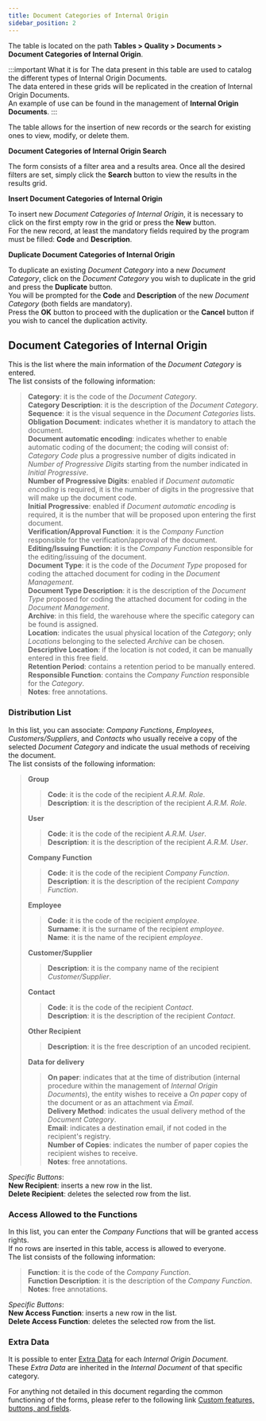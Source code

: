 ```yaml
---
title: Document Categories of Internal Origin
sidebar_position: 2
---
```


The table is located on the path **Tables > Quality > Documents > Document Categories of Internal Origin**.

:::important What it is for
The data present in this table are used to catalog the different types of Internal Origin Documents.   
The data entered in these grids will be replicated in the creation of Internal Origin Documents.   
An example of use can be found in the management of **Internal Origin Documents**.
:::

The table allows for the insertion of new records or the search for existing ones to view, modify, or delete them.

**Document Categories of Internal Origin Search**

The form consists of a filter area and a results area. Once all the desired filters are set, simply click the **Search** button to view the results in the results grid.

**Insert Document Categories of Internal Origin**

To insert new *Document Categories of Internal Origin*, it is necessary to click on the first empty row in the grid or press the **New** button.   
For the new record, at least the mandatory fields required by the program must be filled: **Code** and **Description**.

**Duplicate Document Categories of Internal Origin**

To duplicate an existing *Document Category* into a new *Document Category*, click on the *Document Category* you wish to duplicate in the grid and press the **Duplicate** button.   
You will be prompted for the **Code** and **Description** of the new *Document Category* (both fields are mandatory).   
Press the **OK** button to proceed with the duplication or the **Cancel** button if you wish to cancel the duplication activity.

## Document Categories of Internal Origin

This is the list where the main information of the *Document Category* is entered.   
The list consists of the following information:   
> **Category**: it is the code of the *Document Category*.   
> **Category Description**: it is the description of the *Document Category*.   
> **Sequence**: it is the visual sequence in the *Document Categories* lists.   
> **Obligation Document**: indicates whether it is mandatory to attach the document.   
> **Document automatic encoding**: indicates whether to enable automatic coding of the document; the coding will consist of: *Category Code* plus a progressive number of digits indicated in *Number of Progressive Digits* starting from the number indicated in *Initial Progressive*.   
> **Number of Progressive Digits**: enabled if *Document automatic encoding* is required, it is the number of digits in the progressive that will make up the document code.   
> **Initial Progressive**: enabled if *Document automatic encoding* is required, it is the number that will be proposed upon entering the first document.   
> **Verification/Approval Function**: it is the *Company Function* responsible for the verification/approval of the document.   
> **Editing/Issuing Function**: it is the *Company Function* responsible for the editing/issuing of the document.   
> **Document Type**: it is the code of the *Document Type* proposed for coding the attached document for coding in the *Document Management*.   
> **Document Type Description**: it is the description of the *Document Type* proposed for coding the attached document for coding in the *Document Management*.   
> **Archive**: in this field, the warehouse where the specific category can be found is assigned.   
> **Location**: indicates the usual physical location of the *Category*; only *Locations* belonging to the selected *Archive* can be chosen.   
> **Descriptive Location**: if the location is not coded, it can be manually entered in this free field.   
> **Retention Period**: contains a retention period to be manually entered.   
> **Responsible Function**: contains the *Company Function* responsible for the *Category*.   
> **Notes**: free annotations.

### Distribution List 

In this list, you can associate: *Company Functions*, *Employees*, *Customers/Suppliers*, and *Contacts* who usually receive a copy of the selected *Document Category* and indicate the usual methods of receiving the document.   
The list consists of the following information:   
> **Group**   
>> **Code**: it is the code of the recipient *A.R.M. Role*.   
>> **Description**: it is the description of the recipient *A.R.M. Role*.   
>
> **User**   
>> **Code**: it is the code of the recipient *A.R.M. User*.   
>> **Description**: it is the description of the recipient *A.R.M. User*.   
>
> **Company Function**   
>> **Code**: it is the code of the recipient *Company Function*.   
>> **Description**: it is the description of the recipient *Company Function*.   
>
> **Employee**   
>> **Code**: it is the code of the recipient *employee*.   
>> **Surname**: it is the surname of the recipient *employee*.   
>> **Name**: it is the name of the recipient *employee*.   
>
> **Customer/Supplier**   
>> **Description**: it is the company name of the recipient *Customer/Supplier*.   
>
> **Contact**   
>> **Code**: it is the code of the recipient *Contact*.   
>> **Description**: it is the description of the recipient *Contact*.   
>
> **Other Recipient**   
>> **Description**: it is the free description of an uncoded recipient.   
>
> **Data for delivery**   
>> **On paper**: indicates that at the time of distribution (internal procedure within the management of *Internal Origin Documents*), the entity wishes to receive a *On paper* copy of the document or as an attachment via *Email*.   
>> **Delivery Method**: indicates the usual delivery method of the *Document Category*.   
>> **Email**: indicates a destination email, if not coded in the recipient's registry.   
>> **Number of Copies**: indicates the number of paper copies the recipient wishes to receive.   
>> **Notes**: free annotations.   

*Specific Buttons*:      
**New Recipient**: inserts a new row in the list.   
**Delete Recipient**: deletes the selected row from the list.   

### Access Allowed to the Functions 
In this list, you can enter the *Company Functions* that will be granted access rights.   
If no rows are inserted in this table, access is allowed to everyone.   
The list consists of the following information:   
> **Function**: it is the code of the *Company Function*.   
> **Function Description**: it is the description of the *Company Function*.   
> **Notes**: free annotations.

*Specific Buttons*:      
**New Access Function**: inserts a new row in the list.   
**Delete Access Function**: deletes the selected row from the list.   

### Extra Data 
It is possible to enter [Extra Data](/docs/configurations/utility/extra-data/extradata/new-extradata-simple) for each *Internal Origin Document*.   
These *Extra Data* are inherited in the *Internal Document* of that specific category.   

For anything not detailed in this document regarding the common functioning of the forms, please refer to the following link [Custom features, buttons, and fields](/docs/guide/common).